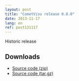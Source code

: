 ```yaml
---
layout: post
title: "CometVisu release 0.8.0"
date: 2013-11-17
lang: en
ref: post131117
---
```


Historic release

Downloads
---------

* [Source code (zip)](https://github.com/CometVisu/CometVisu/archive/v0.8.0.zip)
* [Source code (tar.gz)](https://github.com/CometVisu/CometVisu/archive/v0.8.0.tar.gz)